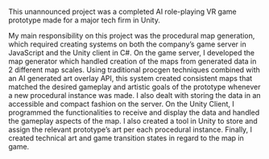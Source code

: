This unannounced project was a completed AI role-playing VR game prototype made for a major tech firm in Unity.

My main responsibility on this project was the procedural map generation, which required creating systems on both the company’s game server in JavaScript and the Unity client in C#. On the game server, I developed the map generator which handled creation of the maps from generated data in 2 different map scales. Using traditional procgen techniques combined with an AI generated art overlay API, this system created consistent maps that matched the desired gameplay and artistic goals of the prototype whenever a new procedural instance was made. I also dealt with storing the data in an accessible and compact fashion on the server. On the Unity Client, I programmed the functionalities to receive and display the data and handled the gameplay aspects of the map. I also created a tool in Unity to store and assign the relevant prototype’s art per each procedural instance. Finally, I created technical art and game transition states in regard to the map in game.